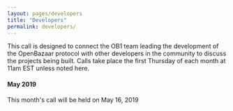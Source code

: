 ```yaml
---
layout: pages/developers
title: "Developers"
permalink: developers/
---
```


This call is designed to connect the OB1 team leading the development of the OpenBazaar protocol with other developers in the community to discuss the projects being built. Calls take place the first Thursday of each month at 11am EST unless noted here.

#### May 2019
This month's call will be held on May 16, 2019

